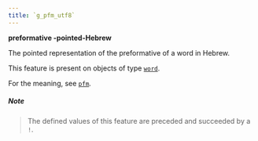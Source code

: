 ```yaml
---
title: `g_pfm_utf8`
---
```


**preformative -pointed-Hebrew**


The pointed representation of the preformative of a word in Hebrew.

This feature is present on objects of type
[`word`](otype.md).

For the meaning, see [`pfm`](pfm.md).

##### Note
> The defined values of this feature are preceded and succeeded by a `!`.



